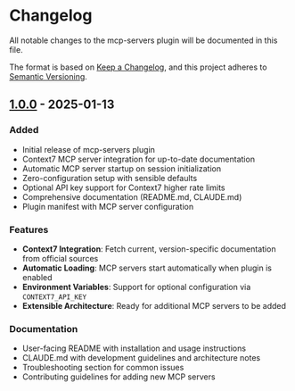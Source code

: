 # Changelog

All notable changes to the mcp-servers plugin will be documented in this file.

The format is based on [Keep a Changelog](https://keepachangelog.com/en/1.0.0/),
and this project adheres to [Semantic Versioning](https://semver.org/spec/v2.0.0.html).

## [1.0.0] - 2025-01-13

### Added
- Initial release of mcp-servers plugin
- Context7 MCP server integration for up-to-date documentation
- Automatic MCP server startup on session initialization
- Zero-configuration setup with sensible defaults
- Optional API key support for Context7 higher rate limits
- Comprehensive documentation (README.md, CLAUDE.md)
- Plugin manifest with MCP server configuration

### Features
- **Context7 Integration**: Fetch current, version-specific documentation from official sources
- **Automatic Loading**: MCP servers start automatically when plugin is enabled
- **Environment Variables**: Support for optional configuration via `CONTEXT7_API_KEY`
- **Extensible Architecture**: Ready for additional MCP servers to be added

### Documentation
- User-facing README with installation and usage instructions
- CLAUDE.md with development guidelines and architecture notes
- Troubleshooting section for common issues
- Contributing guidelines for adding new MCP servers

[1.0.0]: https://github.com/lsmith090/cc-plugins/releases/tag/mcp-servers-v1.0.0
